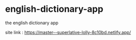 # english-dictionary-app
the english dictionary app

site link : https://master--superlative-lolly-8c10bd.netlify.app/
